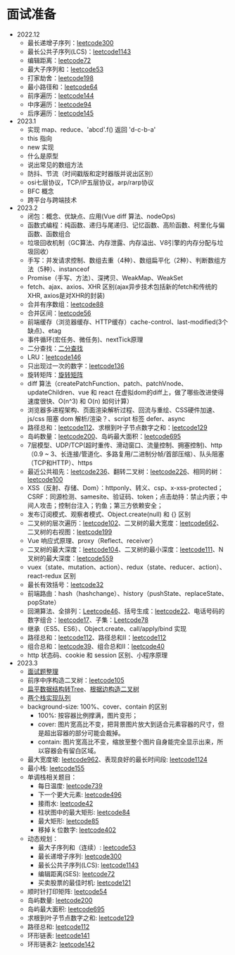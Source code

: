 # 面试准备
* 2022.12
  * 最长递增子序列：[leetcode300](https://leetcode-cn.com/problems/longest-increasing-subsequence/)
  * 最长公共子序列(LCS)：[leetcode1143](https://leetcode-cn.com/problems/longest-common-subsequence/)
  * 编辑距离：[leetcode72](https://leetcode.cn/problems/edit-distance/)
  * 最大子序列和：[leetcode53](https://leetcode-cn.com/problems/maximum-subarray/)
  * 打家劫舍：[leetcode198](https://leetcode-cn.com/problems/house-robber/)
  * 最小路径和：[leetcode64](https://leetcode-cn.com/problems/minimum-path-sum/)
  * 前序遍历：[leetcode144](https://leetcode.cn/problems/binary-tree-preorder-traversal/)
  * 中序遍历：[leetcode94](https://leetcode.cn/problems/binary-tree-inorder-traversal/)
  * 后序遍历：[leetcode145](https://leetcode.cn/problems/binary-tree-postorder-traversal/)
* 2023.1
  * 实现 map、reduce、'abcd'.f() 返回 'd-c-b-a'
  * this 指向
  * new 实现
  * 什么是原型
  * 说出常见的数组方法
  * 防抖、节流（时间戳版和定时器版并说出区别）
  * osi七层协议，TCP/IP五层协议，arp/rarp协议
  * BFC 概念
  * 跨平台与跨端技术
* 2023.2
  * 闭包：概念、优缺点、应用(Vue diff 算法、nodeOps)
  * 函数式编程：纯函数、递归与尾递归、记忆函数、高阶函数、柯里化与偏函数、函数组合
  * 垃圾回收机制（GC算法、内存泄露、内存溢出、V8引擎的内存分配与垃圾回收）
  * 手写：并发请求控制、数组去重（4种）、数组扁平化（2种）、判断数组方法（5种）、instanceof
  * Promise（手写、方法）、深拷贝、WeakMap、WeakSet
  * fetch、ajax、axios、XHR 区别(ajax异步技术包括新的fetch和传统的XHR, axios是对XHR的封装)
  * 合并有序数组：[leetcode88](https://leetcode-cn.com/problems/merge-sorted-array/)
  * 合并区间：[leetcode56](https://leetcode-cn.com/problems/merge-intervals/)
  * 前端缓存（浏览器缓存、HTTP缓存）cache-control、last-modified(3个缺点)、etag
  * 事件循环(宏任务、微任务)、nextTick原理
  * 二分查找：[二分查找](https://leetcode-cn.com/problems/binary-search/)
  * LRU：[leetcode146](https://leetcode-cn.com/problems/lru-cache/)
  * 只出现过一次的数字：[leetcode136](https://leetcode-cn.com/problems/single-number/)
  * 旋转矩阵：[旋转矩阵](https://leetcode-cn.com/problems/rotate-image/)
  * diff 算法（createPatchFunction、patch、patchVnode、updateChildren、vue 和 react 在虚拟dom的diff上，做了哪些改进使得速度很快、O(n^3) 和 O(n) 如何计算）
  * 浏览器多进程架构、页面渲染解析过程、回流与重绘、CSS硬件加速、js/css 阻塞 dom 解析/渲染？、script 标签 defer、async
  * 路径总和：[leetcode112](https://leetcode.cn/problems/path-sum/submissions/)、求根到叶子节点数字之和：[leetcode129](https://leetcode-cn.com/problems/sum-root-to-leaf-numbers/)
  * 岛屿数量：[leetcode200](https://leetcode-cn.com/problems/number-of-islands/)、岛屿最大面积：[leetcode695](https://leetcode-cn.com/problems/max-area-of-island/)
  * 7层模型、UDP/TCP(超时重传、滑动窗口、流量控制、拥塞控制)、http（0.9 ~ 3、长连接/管道化、多路复用/二进制分帧/首部压缩）、队头阻塞（TCP和HTTP）、https
  * 最近公共祖先：[leetcode236](https://leetcode.cn/problems/lowest-common-ancestor-of-a-binary-tree/)、翻转二叉树：[leetcode226](https://leetcode.cn/problems/invert-binary-tree/submissions/)、相同的树：[leetcode100](https://leetcode.cn/problems/same-tree/)
  * XSS（反射、存储、Dom）：httponly、转义、csp、x-xss-protected；CSRF：同源检测、samesite、验证码、token；点击劫持：禁止内嵌；中间人攻击；控制台注入；钓鱼；第三方依赖安全；
  * 发布订阅模式、观察者模式、Object.create(null) 和 {} 区别
  * 二叉树的层次遍历：[leetcode102](https://leetcode.cn/problems/binary-tree-level-order-traversal/submissions/)、二叉树的最大宽度：[leetcode662](https://leetcode.cn/problems/maximum-width-of-binary-tree/)、二叉树的右视图：[leetcode199](https://leetcode.cn/problems/binary-tree-right-side-view/)
  * Vue 响应式原理、proxy（Reflect、receiver）
  * 二叉树的最大深度：[leetcode104](https://leetcode.cn/problems/maximum-depth-of-binary-tree/submissions/)、二叉树的最小深度：[leetcode111](https://leetcode.cn/problems/minimum-depth-of-binary-tree/submissions/)、N叉树的最大深度：[leetcode559](https://leetcode.cn/problems/maximum-depth-of-n-ary-tree/submissions/)
  * vuex（state、mutation、action）、redux（state、reducer、action）、react-redux 区别
  * 最长有效括号：[leetcode32](https://leetcode.cn/problems/longest-valid-parentheses/submissions/)
  * 前端路由：hash（hashchange）、history（pushState、replaceState、popState）
  * 回溯算法、全排列：[Leetcode46](https://leetcode-cn.com/problems/permutations/)、括号生成：[leetcode22](https://leetcode-cn.com/problems/generate-parentheses/)、电话号码的数字组合：[leetcode17](https://leetcode-cn.com/problems/letter-combinations-of-a-phone-number/)、子集：[Leetcode78](https://leetcode-cn.com/problems/subsets/)
  * 继承（ES5、ES6）、Object.create、call/apply/bind 实现
  * 路径总和：[leetcode112](https://leetcode.cn/problems/path-sum/submissions/)、路径总和II：[leetcode112](https://leetcode.cn/problems/path-sum-ii/submissions/)
  * 组合总和：[leetcode39](https://leetcode.cn/problems/combination-sum/submissions/)、组合总和II：[leetcode40](https://leetcode.cn/problems/combination-sum-ii/submissions/)
  * http 状态码、cookie 和 session 区别、小程序原理
* 2023.3
  * [面试题整理](/interview/interview.html)
  * 前序中序构造二叉树：[leetcode105](https://leetcode-cn.com/problems/construct-binary-tree-from-preorder-and-inorder-traversal/)
  * [扁平数据结构转Tree](/algorithm/tree.html#扁平数据结构转tree)、[根据边构造二叉树](/algorithm/tree.html#根据边构造二叉树)
  * [两个栈实现队列](https://leetcode-cn.com/problems/yong-liang-ge-zhan-shi-xian-dui-lie-lcof/)
  * background-size: 100%、cover、contain 的区别
    * 100%: 按容器比例撑满，图片变形；
    * cover: 图片宽高比不变，把背景图片放大到适合元素容器的尺寸，但是超出容器的部分可能会裁掉。
    * contain: 图片宽高比不变，缩放至整个图片自身能完全显示出来，所以容器会有留白区域。
  * 最大宽度坡: [leetcode962](https://leetcode-cn.com/problems/maximum-width-ramp/)、表现良好的最长时间段: [leetcode1124](https://leetcode-cn.com/problems/longest-well-performing-interval/)
  * 最小栈: [leetcode155](https://leetcode-cn.com/problems/min-stack/)
  * 单调栈相关题目：
    * 每日温度: [leetcode739](https://leetcode-cn.com/problems/daily-temperatures/)
    * 下一个更大元素: [leetcode496](https://leetcode.cn/problems/next-greater-element-i/submissions/)
    * 接雨水: [leetcode42](https://leetcode-cn.com/problems/trapping-rain-water/)
    * 柱状图中的最大矩形: [leetcode84](https://leetcode-cn.com/problems/largest-rectangle-in-histogram/)
    * 最大矩形: [leetcode85](https://leetcode-cn.com/problems/maximal-rectangle/)
    * 移掉 k 位数字: [leetcode402](https://leetcode-cn.com/problems/remove-k-digits)
  * 动态规划：
    * 最大子序列和（连续）: [leetcode53](https://leetcode-cn.com/problems/maximum-subarray/)
    * 最长递增子序列: [leetcode300](https://leetcode-cn.com/problems/longest-increasing-subsequence/)
    * 最长公共子序列(LCS): [leetcode1143](https://leetcode-cn.com/problems/longest-common-subsequence/)
    * 编辑距离(SES): [leetcode72](https://leetcode.cn/problems/edit-distance/)
    * 买卖股票的最佳时机: [leetcode121](https://leetcode-cn.com/problems/best-time-to-buy-and-sell-stock/)
  * 顺时针打印矩阵: [leetcode54](https://leetcode-cn.com/problems/spiral-matrix/)
  * 岛屿数量: [leetcode200](https://leetcode-cn.com/problems/number-of-islands/)
  * 岛屿最大面积: [leetcode695](https://leetcode-cn.com/problems/max-area-of-island/)
  * 求根到叶子节点数字之和: [leetcode129](https://leetcode-cn.com/problems/sum-root-to-leaf-numbers/)
  * 路径总和: [leetcode112](https://leetcode-cn.com/problems/path-sum/)
  * 环形链表: [leetcode141](https://leetcode-cn.com/problems/linked-list-cycle/)
  * 环形链表2: [leetcode142](https://leetcode-cn.com/problems/linked-list-cycle-ii/)